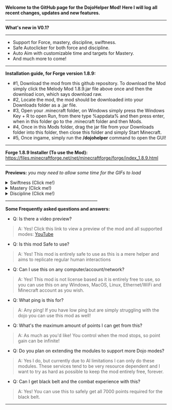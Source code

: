 **Welcome to the GitHub page for the DojoHelper Mod! Here I will log all recent changes, updates and new features.**
______________________________________________
**What's new in V0.1?**
______________________________________________
- Support for Force, mastery, discipline, swiftness.
- Safe Autoclicker for both force and discipline.
- Auto Aim with customizable time and targets for Mastery.
- And much more to come!
_____________________________________________
**Installation guide, for Forge version 1.8.9:**

- #1, Download the mod from this github repository. To download the Mod simply click the Melody Mod 1.8.9.jar file above once and then the download icon, which says download raw.
- #2, Locate the mod, the mod should be downloaded into your Downloads folder as a .jar file.
- #3, Open your .minecraft folder, on Windows simply press the Windows Key + R to open Run, from there type %appdata% and then press enter, when in this folder go to the .minecraft folder and then Mods.
- #4, Once in this Mods folder, drag the jar file from your Downloads folder into this folder, then close this folder and simply Start Minecraft.
- #5, Once ingame, simply run the **/dojohelper** command to open the GUI!
_____________________________________________
**Forge 1.8.9 Installer (To use the Mod):** https://files.minecraftforge.net/net/minecraftforge/forge/index_1.8.9.html
_____________________________________________

**Previews:** *you may need to allow some time for the GIFs to load*

<details>
  <summary>Swiftness (Click me!)</summary>

  ![Swiftness](https://i.imgur.com/DJZIlWQ.gif)

</details>

<details>
  <summary>Mastery (Click me!)</summary>

  ![Mastery](https://i.imgur.com/MKZafI9.gif)

</details>

<details>
  <summary>Discipline (Click me!)</summary>

  ![Discipline](https://i.imgur.com/3iyuWCn.gif)

</details>
_____________________________________________

**Some Frequently asked questions and answers:**

- Q: Is there a video preview?
> A: Yes! Click this link to view a preview of the mod and all supported modes: [YouTube](https://youtu.be/FmI1B04Hnfs)

- Q: Is this mod Safe to use?
> A: Yes! This mod is entirely safe to use as this is a mere helper and aims to replicate regular human interactions

- Q: Can I use this on any computer/account/network?
> A: Yes! This mod is not license based as it is entirely free to use, so you can use this on any Windows, MacOS, Linux, Ethernet/WiFi and Minecraft account as you wish.

- Q: What ping is this for?
> A: Any ping! If you have low ping but are simply struggling with the dojo you can use this mod as well!

- Q: What's the maximum amount of points I can get from this?
> A: As much as you'd like! You control when the mod stops, so point gain can be infinite!

- Q: Do you plan on extending the modules to support more Dojo modes?
> A: Yes I do, but currently due to AI limitations I can only do these modules. These services tend to be very resource dependent and I want to try as hard as possible to keep the mod entirely free, forever.

- Q: Can I get black belt and the combat experience with this?
> A: Yes! You can use this to safely get all 7000 points required for the black belt.

_____________________________________________
